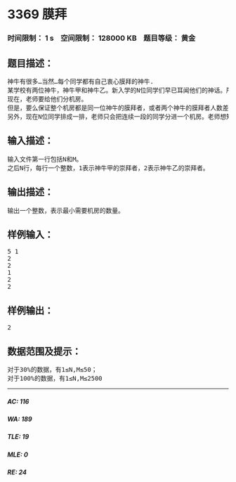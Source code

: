 # 3369 膜拜   
### 时间限制： 1 s&nbsp;&nbsp;&nbsp;&nbsp;空间限制： 128000 KB&nbsp;&nbsp;&nbsp;&nbsp;题目等级： 黄金  
## 题目描述：  

<pre>
神牛有很多…当然…每个同学都有自己衷心膜拜的神牛.  
某学校有两位神牛，神牛甲和神牛乙。新入学的N位同学们早已耳闻他们的神话。所以，已经衷心地膜拜其中一位了。  
现在，老师要给他们分机房。  
但是，要么保证整个机房都是同一位神牛的膜拜者，或者两个神牛的膜拜者人数差不超过M。  
另外，现在N位同学排成一排，老师只会把连续一段的同学分进一个机房。老师想知道，至少需要多少个机房。
</pre>
  
  
## 输入描述：  

<pre>
输入文件第一行包括N和M。  
之后N行，每行一个整数，1表示神牛甲的崇拜者，2表示神牛乙的崇拜者。
</pre>
  
  
## 输出描述：  

<pre>
输出一个整数，表示最小需要机房的数量。
</pre>
  
  
## 样例输入：  

<pre>
5 1   
2   
2    
1   
2   
2
</pre>
  
  
## 样例输出：  

<pre>
2
</pre>
  
  
## 数据范围及提示：  

<pre>
对于30%的数据，有1≤N,M≤50；  
对于100%的数据，有1≤N,M≤2500
</pre>
  
  
***  

##### AC: 116  
##### WA: 189  
##### TLE: 19  
##### MLE: 0  
##### RE: 24  
